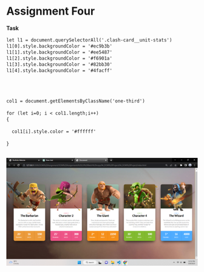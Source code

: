 # Assignment Four

**Task**

```
let l1 = document.querySelectorAll('.clash-card__unit-stats')
l1[0].style.backgroundColor = '#ec9b3b'
l1[1].style.backgroundColor = '#ee5487'
l1[2].style.backgroundColor = '#f6901a'
l1[3].style.backgroundColor = '#82bb30'
l1[4].style.backgroundColor = '#4facff'




col1 = document.getElementsByClassName('one-third')

for (let i=0; i < col1.length;i++)
{

  col1[i].style.color = '#ffffff'

}


```

![Output Image](<./Screenshot%20(211).png>)
